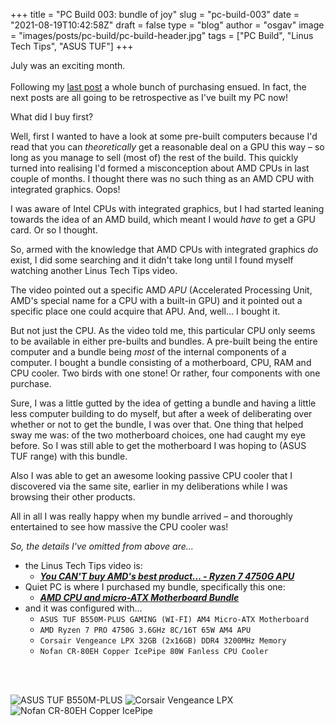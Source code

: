 
+++
title = "PC Build 003: bundle of joy"
slug = "pc-build-003"
date = "2021-08-19T10:42:58Z"
draft = false
type = "blog"
author = "osgav"
image = "images/posts/pc-build/pc-build-header.jpg"
tags = ["PC Build", "Linus Tech Tips", "ASUS TUF"]
+++

July was an exciting month.
<br><br>
Following my [last post](/blog/pc-build-002.html) a whole bunch of purchasing ensued. In fact, the next posts are all going to be retrospective as I've built my PC now!

<!--more-->

What did I buy first? 

Well, first I wanted to have a look at some pre-built computers because I'd read that you can *theoretically* get a reasonable deal on a GPU this way – so long as you manage to sell (most of) the rest of the build. This quickly turned into realising I'd formed a misconception about AMD CPUs in last couple of months. I thought there was no such thing as an AMD CPU with integrated graphics. Oops!

I was aware of Intel CPUs with integrated graphics, but I had started leaning towards the idea of an AMD build, which meant I would *have to* get a GPU card. Or so I thought. 

So, armed with the knowledge that AMD CPUs with integrated graphics *do* exist, I did some searching and it didn't take long until I found myself watching another Linus Tech Tips video.

The video pointed out a specific AMD *APU* (Accelerated Processing Unit, AMD's special name for a CPU with a built-in GPU) and it pointed out a specific place one could acquire that APU. And, well... I bought it. 

But not just the CPU. As the video told me, this particular CPU only seems to be available in either pre-builts and bundles. A pre-built being the entire computer and a bundle being *most* of the internal components of a computer. I bought a bundle consisting of a motherboard, CPU, RAM and CPU cooler. Two birds with one stone! Or rather, four components with one purchase.

Sure, I was a little gutted by the idea of getting a bundle and having a little less computer building to do myself, but after a week of deliberating over whether or not to get the bundle, I was over that. One thing that helped sway me was: of the two motherboard choices, one had caught my eye before. So I was still able to get the motherboard I was hoping to (ASUS TUF range) with this bundle.

Also I was able to get an awesome looking passive CPU cooler that I discovered via the same site, earlier in my deliberations while I was browsing their other products. 

All in all I was really happy when my bundle arrived – and thoroughly entertained to see how massive the CPU cooler was!

*So, the details I've omitted from above are...*

- the Linus Tech Tips video is:
  - ***[You CAN'T buy AMD's best product… - Ryzen 7 4750G APU](https://www.youtube.com/watch?v=asz4v4bH8bE)***
- Quiet PC is where I purchased my bundle, specifically this one:
  - ***[AMD CPU and micro-ATX Motherboard Bundle](https://www.quietpc.com/sys-bundle-ryzen-uatx)***
- and it was configured with...
  - `ASUS TUF B550M-PLUS GAMING (WI-FI) AM4 Micro-ATX Motherboard`
  - `AMD Ryzen 7 PRO 4750G 3.6GHz 8C/16T 65W AM4 APU`
  - `Corsair Vengeance LPX 32GB (2x16GB) DDR4 3200MHz Memory`
  - `Nofan CR-80EH Copper IcePipe 80W Fanless CPU Cooler`

<br><br>

![ASUS TUF B550M-PLUS](/images/posts/pc-build/motherboard.jpg "ASUS TUF B550M-PLUS")
![Corsair Vengeance LPX](/images/posts/pc-build/ram.jpg "Corsair Vengeance LPX")
![Nofan CR-80EH Copper IcePipe](/images/posts/pc-build/cooler.jpg "Nofan CR-80EH Copper IcePipe")
